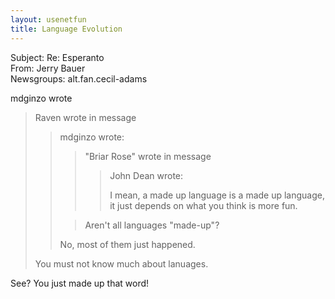 ```yaml
---   
layout: usenetfun   
title: Language Evolution   
---   
```

   
   
Subject: Re: Esperanto   
From: Jerry Bauer   
Newsgroups: alt.fan.cecil-adams   
   
mdginzo wrote   
>   
> Raven wrote in message   
>   
>> mdginzo wrote:   
>>   
>>> &quot;Briar Rose&quot; wrote in message   
>>>   
>>>> John Dean wrote:   
>>>>   
>>>> I mean, a made up language is a made up language,   
>>>> it just depends on what you think is more fun.   
>>   
>>> Aren't all languages &quot;made-up&quot;?   
>>   
>> No, most of them just happened.   
>   
> You must not know much about lanuages.   
>   
See?  You just made up that word!   
   
   
   
